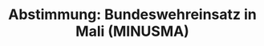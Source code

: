 ---
abstimmung:
  abstimmung: 5
  bundestagssitzung: 4
  datum: 12. Dezember 2017
  legislaturperiode: 19
categories:
- Bundeswehr
- Ausland
data:
- title: Abstimmungsergebnis 20171212_5-data.pdf
  url: /res/2021-btw/abstimmungsergebnisse/20171212_5-data.pdf
- title: Abstimmungsergebnis 20171212_5_xls-data.xls
  url: /res/2021-btw/abstimmungsergebnisse/20171212_5_xls-data.xls
- title: Abstimmungsergebnis 20171212_5_xls-datacsv
  url: /res/2021-btw/abstimmungsergebnisse/csv/20171212_5_xls-datacsv
documents:
- local: /res/2021-btw/drucksachen/00024.pdf
  title: Drucksache 19/00024
  url: https://dip21.bundestag.de/dip21/btd/19/000/1900024.pdf
- local: /res/2021-btw/drucksachen/00177.pdf
  title: Drucksache 19/00177
  url: https://dip21.bundestag.de/dip21/btd/19/001/1900177.pdf
ergebnis:
  AfD:
    enthaltung: 0
    gesamt: 92
    ja: 0
    nein: 89
    nichtabgegeben: 3
    ungueltig: 0
  Bündnis 90/Die Grünen:
    enthaltung: 3
    gesamt: 67
    ja: 62
    nein: 1
    nichtabgegeben: 1
    ungueltig: 0
  Die Linke:
    enthaltung: 0
    gesamt: 69
    ja: 0
    nein: 64
    nichtabgegeben: 5
    ungueltig: 0
  FDP:
    enthaltung: 0
    gesamt: 80
    ja: 73
    nein: 0
    nichtabgegeben: 7
    ungueltig: 0
  cdu/csu:
    enthaltung: 0
    gesamt: 246
    ja: 233
    nein: 0
    nichtabgegeben: 13
    ungueltig: 0
  file: 20171212_5_xls-data.xls
  fraktionslos:
    enthaltung: 0
    gesamt: 2
    ja: 0
    nein: 1
    nichtabgegeben: 1
    ungueltig: 0
  spd:
    enthaltung: 1
    gesamt: 153
    ja: 136
    nein: 3
    nichtabgegeben: 13
    ungueltig: 0
layout: abstimmung
links:
- title: Link zu bundestag.de
  url: https://www.bundestag.de/parlament/plenum/abstimmung/abstimmung?id=492
preview: 'Deutscher Bundestag


  4. Sitzung des Deutschen Bundestages

  am Dienstag, 12. Dezember 2017


  Endgültiges Ergebnis der Namentlichen Abstimmung Nr. 5


  Beschlussempfehlung des Hauptausschusses zu dem Antrag der Bundesregierung

  Fortsetzung der Beteiligung bewaffneter deutscher Streitkräfte an der Multidimensionalen

  Integrierten Stabilisierungsmission der Vereinten Nationen in Mali (MINUSMA) auf

  Grundlage der Resolutionen 2100 (2013), 2164 (2014), 2227 (2015), 2295 (2016) und
  2364

  (2017) des Sicherheitsrates der Vereinten Nationen vom 25. April 2013, 25. Juni
  2014, 29.

  Juni 2015, 29. Juni 2016 und 29. Juni 2017

  Drs. 19/24 (neu) und 19/177'
tags:
- Bundeswehr
- Mali
- MINUSMA
- UN
title: 'Abstimmung: Bundeswehreinsatz in Mali (MINUSMA)'
---